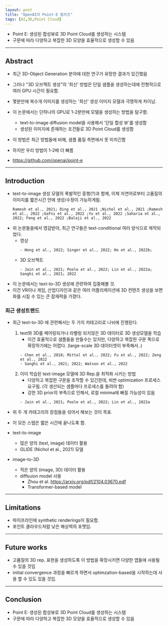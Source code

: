 ```yaml
---
layout: post
title: "OpenAI의 Point-E 릴리즈"
tags: [AI,3D,Point Cloud]
---
```


- Point E: 생성된 합성뷰로 3D Point Cloud를 생성하는 시스템
- 구문에 따라 다양하고 복잡한 3D 모양을 효율적으로 생성할 수 있음

<!--more-->
<hr/>

## **Abstract**
- 최근 3D-Object Generation 분야에 대한 연구가 유망한 결과가 있긴했음
- 그러나 "3D 오브젝트 생성"의 '최신' 방법은 단일 샘플을 생성하는데에 전형적으로 여러 GPU 시간이 필요함.
- 몇분만에 복수개 이미지를 생성하는 '최신' 생성 이미지 모델과 극명하게 차이남.

- 이 논문에서는 단하나의 GPU로 1-2분만에 모델을 생성하는 방법을 탐구함.
    - text-to-image diffusion model을 사용해서 '단일 합성 뷰'를 생성함
    - 생성된 이미지에 존재하는 조건들로 3D Point Cloud를 생성함
- 이 방법은 최근 방법들에 비해, 샘플 품질 측면에서 못 미치긴함
- 하지만 우리 방법이 1-2배 더 빠름
- https://github.com/openai/point-e

<hr/>

## **Introduction**
- text-to-image 생성 모델의 폭발적인 흥행(?)과 함께, 이제 자연어로부터 고품질의 이미지를 짧은시간 안에 생성/수정이 가능하게됨.
    ```
    Ramesh et al., 2021; Ding et al., 2021 ;Nichol et al., 2021 ;Ramesh et al., 2022 ;Gafni et al., 2022 ;Yu et al., 2022 ;Saharia et al., 2022; Feng et al., 2022 ;Balaji et al., 2022
    ```
- 위 논문들을에서 영감받아, 최근 연구들은 text-conditional 여러 양식으로 제작되었다.
    - 영상
        ```
        - Hong et al., 2022; Singer et al., 2022; Ho et al., 2022b;
        ```
    - 3D 오브젝트
        ```
        - Jain et al., 2021; Poole et al., 2022; Lin et al., 2022a; Sanghi et al., 2021; 2022
        ```
- 이 논문에서는 text-to-3D 생성에 관련하여 집중해볼 것.
- 이건 VR이나 게임, 산업디자인과 같은 여러 어플리케이션에 3D 컨텐츠 생성을 보편화를 시킬 수 있는 큰 잠재력을 가졌다.

### **최근 생성트랜드**
- 최근 text-to-3D 에 관련해서는 두 가지 카테고리로 나뉘에 진행된다.
    1. text와 3D를 페어링되거나 라벨링 되지않은 3D 데이터로 3D 생성모델을 학습
        - 이건 효율적으로 샘플들을 만들수는 있지만, 다양하고 복잡한 구문 쪽으로 확장하기에는 어렵다. (large-scale 3D 데이터셋이 부족해서..)
        ```
        - Chen et al., 2018; Mittal et al., 2022; Fu et al., 2022; Zeng et al., 2022
        - Sanghi et al., 2021; 2022; Watson et al., 2022
        ```
    2. 이미 학습된 text-image 모델에 3D Rep.을 최적화 시키는 방법
        - 다양하고 복잡한 구문을 조작할 수 있긴한데, 비싼 optimization 프로세스 요구됨. (각 생산되는 샘플마다 프로세스를 돌려야 함)
        - 강한 3D prior의 부족으로 인해서, 로컬 minima에 빠질 가능성이 있음
        ```
        - Jain et al., 2021; Poole et al., 2022; Lin et al., 2022a
        ```

- 위 두 개 카테고리의 장점들을 섞어서 해보는 것이 목표.
- 이 모든 스탭은 짧은 시간에 끝나도록 함.

- text-to-image
    - 많은 양의 (text, image) 데이터 활용
    - GLIDE (Nichol et al., 2021) 모델
- image-to-3D
    - 적은 양의 (image, 3D) 데이터 활용
    - diffsuion model 사용
        - Zhou et al. https://arxiv.org/pdf/2104.03670.pdf
        - Transformer-based model

<hr/>

## **Limitations**
- 파이프라인에 synthetic renderings이 필요함.
- 포인트 클라우드처럼 낮은 해상력의 포멧임.

<hr/>

## **Future works**
- 고품질의 3D rep. 표현을 생성하도록 이 방법을 확장시키면 다양한 앱들에 사용될 수 있을 것임
- initial convergence 과정을 빠르게 하면서 optimzation-based을 시작하는데 사용 할 수 있도 있을 것임.

<hr/>

## **Conclusion**
- Point E: 생성된 합성뷰로 3D Point Cloud를 생성하는 시스템
- 구문에 따라 다양하고 복잡한 3D 모양을 효율적으로 생성할 수 있음